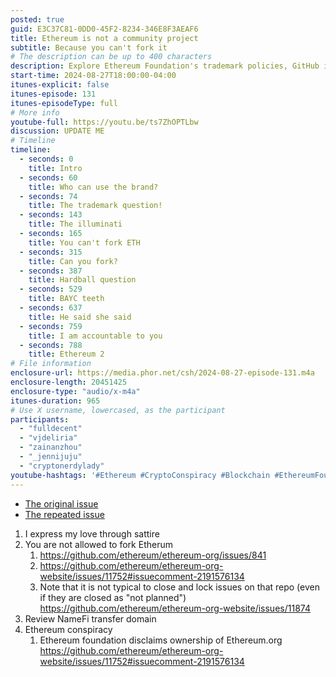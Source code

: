 ```yaml
---
posted: true
guid: E3C37C81-0DD0-45F2-8234-346E8F3AEAF6
title: Ethereum is not a community project
subtitle: Because you can't fork it
# The description can be up to 400 characters
description: Explore Ethereum Foundation's trademark policies, GitHub issues, and its influence over blockchain forks. Examine Ethereum's control, community misconceptions, and debates on branding authority amidst legal challenges.
start-time: 2024-08-27T18:00:00-04:00
itunes-explicit: false
itunes-episode: 131
itunes-episodeType: full
# More info
youtube-full: https://youtu.be/ts7ZhOPTLbw
discussion: UPDATE ME
# Timeline
timeline:
  - seconds: 0
    title: Intro
  - seconds: 60
    title: Who can use the brand?
  - seconds: 74
    title: The trademark question!
  - seconds: 143
    title: The illuminati
  - seconds: 165
    title: You can't fork ETH
  - seconds: 315
    title: Can you fork?
  - seconds: 387
    title: Hardball question
  - seconds: 529
    title: BAYC teeth
  - seconds: 637
    title: He said she said
  - seconds: 759
    title: I am accountable to you
  - seconds: 788
    title: Ethereum 2
# File information
enclosure-url: https://media.phor.net/csh/2024-08-27-episode-131.m4a
enclosure-length: 20451425
enclosure-type: "audio/x-m4a"
itunes-duration: 965
# Use X username, lowercased, as the participant
participants:
  - "fulldecent"
  - "vjdeliria"
  - "zainanzhou"
  - "_jennijuju"
  - "cryptonerdylady"
youtube-hashtags: '#Ethereum #CryptoConspiracy #Blockchain #EthereumFoundation #CryptoNews #TrademarkDebate #BlockchainCommunity #EthereumNetwork #Decentralization #CryptoLegal #OpenSource #Ethereum2 #NFT #CommunityProject #CryptoDiscussion'
---
```


- [The original issue](https://github.com/ethereum/ethereum-org/issues/841)
- [The repeated issue](https://github.com/ethereum/ethereum-org-website/issues/11752#issuecomment-2191576134)

<!--end of quick notes-->

1. I express my love through sattire
2. You are not allowed to fork Etherum
   1. <https://github.com/ethereum/ethereum-org/issues/841>
   2. <https://github.com/ethereum/ethereum-org-website/issues/11752#issuecomment-2191576134>
   3. Note that it is not typical to close and lock issues on that repo (even if they are closed as "not planned") <https://github.com/ethereum/ethereum-org-website/issues/11874>
3. Review NameFi transfer domain
4. Ethereum conspiracy
   1. Ethereum foundation disclaims ownership of Ethereum.org <https://github.com/ethereum/ethereum-org-website/issues/11752#issuecomment-2191576134>
